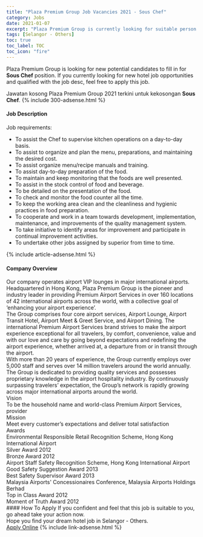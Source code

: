 ```yaml
---
title: "Plaza Premium Group Job Vacancies 2021 - Sous Chef" 
category: Jobs 
date: 2021-01-07 
excerpt: "Plaza Premium Group is currently looking for suitable person to fill in the Sous Chef which positioned at Selangor - Others" 
tags: [Selangor - Others] 
toc: true 
toc_label: TOC 
toc_icon: "fire" 
--- 
```


<p>Plaza Premium Group is looking for new potential candidates to fill in for <b>Sous Chef</b> position. If you currently looking for new hotel job opportunities and qualified with the job desc, feel free to apply this job.
</p>Jawatan kosong Plaza Premium Group 2021 terkini untuk kekosongan <b>Sous Chef</b>. 
{% include 300-adsense.html %} 
<div><div><h4>Job Description</h4></div><div><div><span><div><div>Job requirements:</div><ul><li>To assist the Chef to supervise kitchen operations on a day-to-day basis.</li><li>To assist to organize and plan the menu, preparations, and maintaining the desired cost.</li><li>To assist organize menu/recipe manuals and training.</li><li>To assist day-to-day preparation of the food.</li><li>To maintain and keep monitoring that the foods are well presented.</li><li>To assist in the stock control of food and beverage.</li><li>To be detailed on the presentation of the food.</li><li>To check and monitor the food counter all the time.</li><li>To keep the working area clean and the cleanliness and hygienic practices in food preparation.</li><li>To cooperate and work in a team towards development, implementation, maintenance, and improvements of the quality management system.</li><li>To take initiative to identify areas for improvement and participate in continual improvement activities.</li><li>To undertake other jobs assigned by superior from time to time.</li></ul></div></span></div></div></div> 
{% include article-adsense.html %} 
<div><div><h4>Company Overview</h4></div><div><div><span><div><div>Our company operates airport VIP lounges in major international airports. Headquartered in Hong Kong, Plaza Premium Group is the pioneer and industry leader in providing Premium Airport Services in over 160 locations of 42 international airports across the world, with a collective goal of &#8216;enhancing your airport experience&#8217;.</div>
<div>The Group comprises four core airport services, Airport Lounge, Airport Transit Hotel, Airport Meet &amp; Greet Service, and Airport Dining. The international Premium Airport Services brand strives to make the airport experience exceptional for all travelers, by comfort, convenience, value and with our love and care by going beyond expectations and redefining the airport experience, whether arrived at, a departure from or in transit through the airport.</div>
<div>With more than 20 years of experience, the Group currently employs over 5,000 staff and serves over 14 million travelers around the world annually. The Group is dedicated to providing quality services and possesses proprietary knowledge in the airport hospitality industry. By continuously surpassing travelers&#8217; expectation, the Group&#8217;s network is rapidly growing across major international airports around the world.</div>
<div>Vision</div>
<div>To be the household name and world-class Premium Airport Services, provider</div>
<div>Mission</div>
<div>Meet every customer&#8217;s expectations and deliver total satisfaction</div>
<div>Awards</div>
<div>Environmental Responsible Retail Recognition Scheme, Hong Kong International Airport</div>
<div>Silver Award 2012</div>
<div>Bronze Award 2012</div>
<div>Airport Staff Safety Recognition Scheme, Hong Kong International Airport</div>
<div>Good Safety Suggestion Award 2013</div>
<div>Best Safety Supervisor Award 2013</div>
<div>Malaysia Airports' Concessionaires Conference, Malaysia Airports Holdings Berhad</div>
<div>Top in Class Award 2012</div>
<div>Moment of Truth Award 2012</div></div></span></div></div></div> 
#### How To Apply 
If you confident and feel that this job is suitable to you, go ahead take your action now. <br/> 
Hope you find your dream hotel job in Selangor - Others. <br/> 
<a href="https://www.jobstreet.com.my/en/job/sous-chef-4453902?jobId=jobstreet-my-job-4453902&sectionRank=17&token=0~c84164b9-9e8c-49f0-b39c-d9c8594595b9&fr=SRP%20View%20In%20New%20Ta" class="btn btn--info" target="_blank" rel="nofollow noopenner">Apply Online</a> 
{% include link-adsense.html %} 